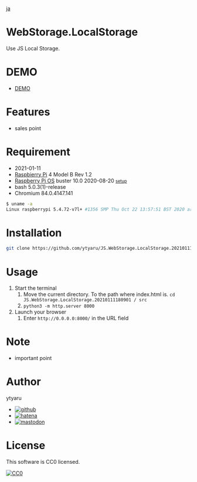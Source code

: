[ja](./README.ja.md)

# WebStorage.LocalStorage

Use JS Local Storage.

# DEMO

* [DEMO](https://ytyaru.github.io/JS.WebStorage.LocalStorage.20210111180901/)

# Features

* sales point

# Requirement

* <time datetime="2021-01-11T18:08:45+0900">2021-01-11</time>
* [Raspbierry Pi](https://ja.wikipedia.org/wiki/Raspberry_Pi) 4 Model B Rev 1.2
* [Raspberry Pi OS](https://ja.wikipedia.org/wiki/Raspbian) buster 10.0 2020-08-20 <small>[setup](http://ytyaru.hatenablog.com/entry/2020/10/06/111111)</small>
* bash 5.0.3(1)-release
* Chromium 84.0.4147.141

```sh
$ uname -a
Linux raspberrypi 5.4.72-v7l+ #1356 SMP Thu Oct 22 13:57:51 BST 2020 armv7l GNU/Linux
```

# Installation

```sh
git clone https://github.com/ytyaru/JS.WebStorage.LocalStorage.20210111180901
```

# Usage

1. Start the terminal
    1. Move the current directory. To the path where index.html is. `cd JS.WebStorage.LocalStorage.20210111180901 / src`
    2. `python3 -m http.server 8000`
2. Launch your browser
    1. Enter `http://0.0.0.0:8000/` in the URL field

# Note

* important point

# Author

ytyaru

* [![github](http://www.google.com/s2/favicons?domain=github.com)](https://github.com/ytyaru "github")
* [![hatena](http://www.google.com/s2/favicons?domain=www.hatena.ne.jp)](http://ytyaru.hatenablog.com/ytyaru "hatena")
* [![mastodon](http://www.google.com/s2/favicons?domain=mstdn.jp)](https://mstdn.jp/web/accounts/233143 "mastdon")

# License

This software is CC0 licensed.

[![CC0](http://i.creativecommons.org/p/zero/1.0/88x31.png "CC0")](http://creativecommons.org/publicdomain/zero/1.0/deed.en)

